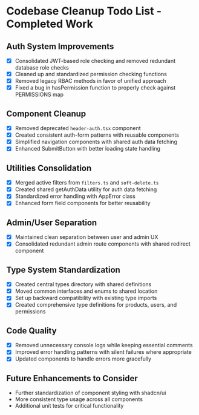 # Codebase Cleanup Todo List - Completed Work

## Auth System Improvements
- [x] Consolidated JWT-based role checking and removed redundant database role checks
- [x] Cleaned up and standardized permission checking functions
- [x] Removed legacy RBAC methods in favor of unified approach
- [x] Fixed a bug in hasPermission function to properly check against PERMISSIONS map

## Component Cleanup
- [x] Removed deprecated `header-auth.tsx` component
- [x] Created consistent auth-form patterns with reusable components
- [x] Simplified navigation components with shared auth data fetching
- [x] Enhanced SubmitButton with better loading state handling

## Utilities Consolidation
- [x] Merged active filters from `filters.ts` and `soft-delete.ts`
- [x] Created shared getAuthData utility for auth data fetching
- [x] Standardized error handling with AppError class
- [x] Enhanced form field components for better reusability

## Admin/User Separation
- [x] Maintained clean separation between user and admin UX
- [x] Consolidated redundant admin route components with shared redirect component

## Type System Standardization
- [x] Created central types directory with shared definitions
- [x] Moved common interfaces and enums to shared location
- [x] Set up backward compatibility with existing type imports
- [x] Created comprehensive type definitions for products, users, and permissions

## Code Quality
- [x] Removed unnecessary console logs while keeping essential comments
- [x] Improved error handling patterns with silent failures where appropriate
- [x] Updated components to handle errors more gracefully

## Future Enhancements to Consider
- Further standardization of component styling with shadcn/ui
- More consistent type usage across all components
- Additional unit tests for critical functionality